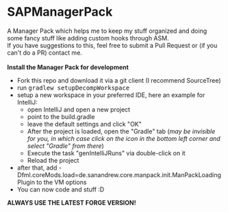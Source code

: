SAPManagerPack
==============

A Manager Pack which helps me to keep my stuff organized and doing some fancy stuff like adding custom hooks
through ASM.<br>
If you have suggestions to this, feel free to submit a Pull Request or (if you can't do a PR) contact me.<br>
<br>
<b>Install the Manager Pack for development</b><br>
* Fork this repo and download it via a git client (I recommend SourceTree)
* run <tt>gradlew setupDecompWorkspace</tt>
* setup a new workspace in your preferred IDE, here an example for IntelliJ:
  * open IntelliJ and open a new project
  * point to the build.gradle
  * leave the default settings and click "OK"
  * After the project is loaded, open the "Gradle" tab (<i>may be invisible for you, in which case click on the icon in the bottom left corner and select "Gradle" from there</i>)
  * Execute the task "genIntelliJRuns" via double-click on it
  * Reload the project
* after that, add -Dfml.coreMods.load=de.sanandrew.core.manpack.init.ManPackLoadingPlugin to the VM options
* You can now code and stuff :D

<b>ALWAYS USE THE LATEST FORGE VERSION!</b>
